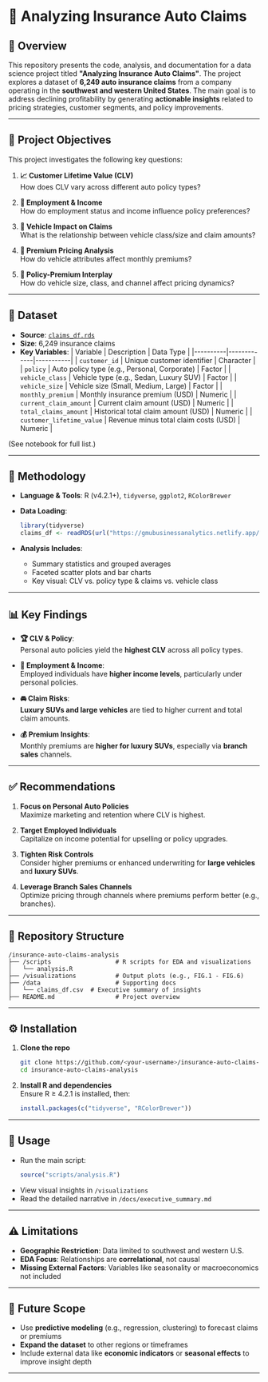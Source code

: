 

# 🚗 Analyzing Insurance Auto Claims

## 📘 Overview  
This repository presents the code, analysis, and documentation for a data science project titled **"Analyzing Insurance Auto Claims"**. The project explores a dataset of **6,249 auto insurance claims** from a company operating in the **southwest and western United States**. The main goal is to address declining profitability by generating **actionable insights** related to pricing strategies, customer segments, and policy improvements.

---

## 🎯 Project Objectives  

This project investigates the following key questions:

1. **📈 Customer Lifetime Value (CLV)**  
   How does CLV vary across different auto policy types?

2. **💼 Employment & Income**  
   How do employment status and income influence policy preferences?

3. **🚙 Vehicle Impact on Claims**  
   What is the relationship between vehicle class/size and claim amounts?

4. **💸 Premium Pricing Analysis**  
   How do vehicle attributes affect monthly premiums?

5. **🔁 Policy-Premium Interplay**  
   How do vehicle size, class, and channel affect pricing dynamics?

---

## 📂 Dataset  

- **Source**: [`claims_df.rds`](https://gmubusinessanalytics.netlify.app/data/claims_df.rds)  
- **Size**: 6,249 insurance claims  
- **Key Variables**:
  | Variable | Description | Data Type |
  |----------|-------------|-----------|
  | `customer_id` | Unique customer identifier | Character |
  | `policy` | Auto policy type (e.g., Personal, Corporate) | Factor |
  | `vehicle_class` | Vehicle type (e.g., Sedan, Luxury SUV) | Factor |
  | `vehicle_size` | Vehicle size (Small, Medium, Large) | Factor |
  | `monthly_premium` | Monthly insurance premium (USD) | Numeric |
  | `current_claim_amount` | Current claim amount (USD) | Numeric |
  | `total_claims_amount` | Historical total claim amount (USD) | Numeric |
  | `customer_lifetime_value` | Revenue minus total claim costs (USD) | Numeric |

(See notebook for full list.)

---

## 🧪 Methodology  

- **Language & Tools**: R (v4.2.1+), `tidyverse`, `ggplot2`, `RColorBrewer`  
- **Data Loading**:
  ```r
  library(tidyverse)
  claims_df <- readRDS(url("https://gmubusinessanalytics.netlify.app/data/claims_df.rds"))
  ```

- **Analysis Includes**:
  - Summary statistics and grouped averages
  - Faceted scatter plots and bar charts
  - Key visual: CLV vs. policy type & claims vs. vehicle class

---

## 📊 Key Findings  

- **🏆 CLV & Policy**:  
  Personal auto policies yield the **highest CLV** across all policy types.

- **👔 Employment & Income**:  
  Employed individuals have **higher income levels**, particularly under personal policies.

- **🚘 Claim Risks**:  
  **Luxury SUVs and large vehicles** are tied to higher current and total claim amounts.

- **💰 Premium Insights**:  
  Monthly premiums are **higher for luxury SUVs**, especially via **branch sales** channels.

---

## ✅ Recommendations  

1. **Focus on Personal Auto Policies**  
   Maximize marketing and retention where CLV is highest.

2. **Target Employed Individuals**  
   Capitalize on income potential for upselling or policy upgrades.

3. **Tighten Risk Controls**  
   Consider higher premiums or enhanced underwriting for **large vehicles** and **luxury SUVs**.

4. **Leverage Branch Sales Channels**  
   Optimize pricing through channels where premiums perform better (e.g., branches).

---

## 📁 Repository Structure  

```
/insurance-auto-claims-analysis
├── /scripts                  # R scripts for EDA and visualizations
│   └── analysis.R
├── /visualizations           # Output plots (e.g., FIG.1 - FIG.6)
├── /data                     # Supporting docs
│   └── claims_df.csv  # Executive summary of insights
├── README.md                 # Project overview
```

---

## ⚙️ Installation  

1. **Clone the repo**  
   ```bash
   git clone https://github.com/<your-username>/insurance-auto-claims-analysis.git
   cd insurance-auto-claims-analysis
   ```

2. **Install R and dependencies**  
   Ensure R ≥ 4.2.1 is installed, then:
   ```r
   install.packages(c("tidyverse", "RColorBrewer"))
   ```

---

## 🚀 Usage  

- Run the main script:
  ```r
  source("scripts/analysis.R")
  ```
- View visual insights in `/visualizations`
- Read the detailed narrative in `/docs/executive_summary.md`

---

## ⚠️ Limitations  

- **Geographic Restriction**: Data limited to southwest and western U.S.
- **EDA Focus**: Relationships are **correlational**, not causal
- **Missing External Factors**: Variables like seasonality or macroeconomics not included

---

## 🔮 Future Scope  

- Use **predictive modeling** (e.g., regression, clustering) to forecast claims or premiums  
- **Expand the dataset** to other regions or timeframes  
- Include external data like **economic indicators** or **seasonal effects** to improve insight depth

---
